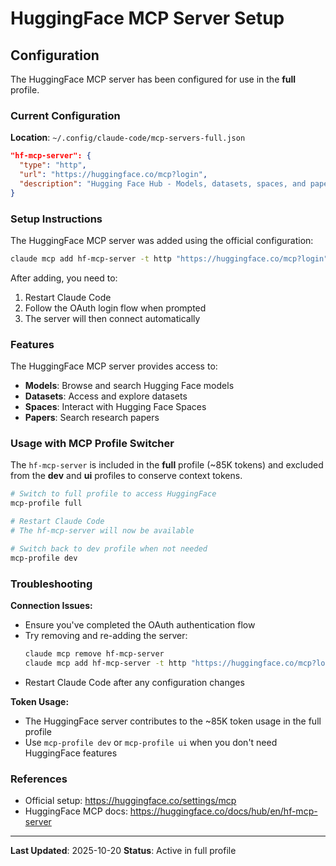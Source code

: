 # HuggingFace MCP Server Setup

## Configuration

The HuggingFace MCP server has been configured for use in the **full** profile.

### Current Configuration

**Location**: `~/.config/claude-code/mcp-servers-full.json`

```json
"hf-mcp-server": {
  "type": "http",
  "url": "https://huggingface.co/mcp?login",
  "description": "Hugging Face Hub - Models, datasets, spaces, and papers"
}
```

### Setup Instructions

The HuggingFace MCP server was added using the official configuration:

```bash
claude mcp add hf-mcp-server -t http "https://huggingface.co/mcp?login"
```

After adding, you need to:
1. Restart Claude Code
2. Follow the OAuth login flow when prompted
3. The server will then connect automatically

### Features

The HuggingFace MCP server provides access to:
- **Models**: Browse and search Hugging Face models
- **Datasets**: Access and explore datasets
- **Spaces**: Interact with Hugging Face Spaces
- **Papers**: Search research papers

### Usage with MCP Profile Switcher

The `hf-mcp-server` is included in the **full** profile (~85K tokens) and excluded from the **dev** and **ui** profiles to conserve context tokens.

```bash
# Switch to full profile to access HuggingFace
mcp-profile full

# Restart Claude Code
# The hf-mcp-server will now be available

# Switch back to dev profile when not needed
mcp-profile dev
```

### Troubleshooting

**Connection Issues:**
- Ensure you've completed the OAuth authentication flow
- Try removing and re-adding the server:
  ```bash
  claude mcp remove hf-mcp-server
  claude mcp add hf-mcp-server -t http "https://huggingface.co/mcp?login"
  ```
- Restart Claude Code after any configuration changes

**Token Usage:**
- The HuggingFace server contributes to the ~85K token usage in the full profile
- Use `mcp-profile dev` or `mcp-profile ui` when you don't need HuggingFace features

### References

- Official setup: https://huggingface.co/settings/mcp
- HuggingFace MCP docs: https://huggingface.co/docs/hub/en/hf-mcp-server

---

**Last Updated**: 2025-10-20
**Status**: Active in full profile
